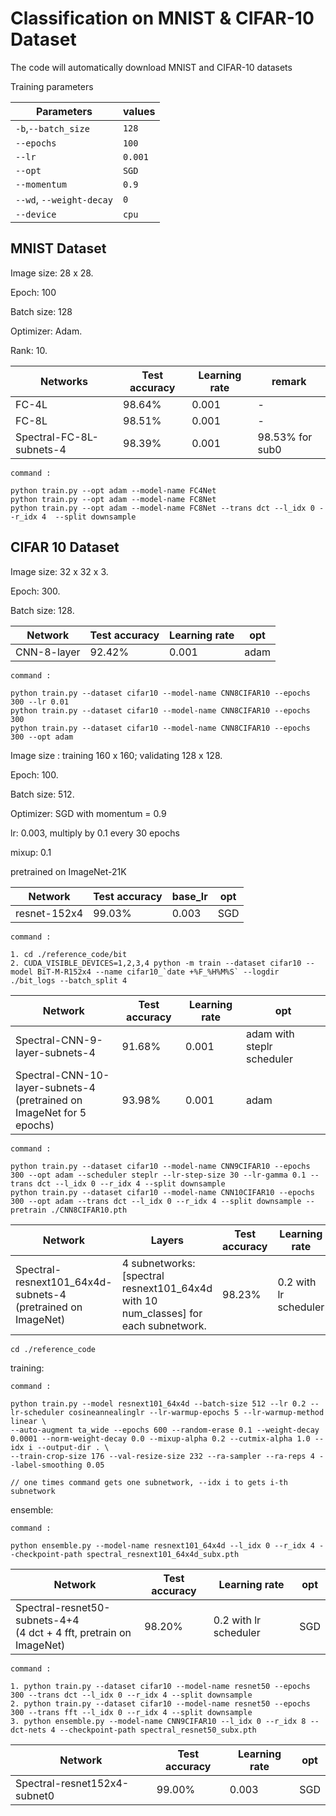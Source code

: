 # Classification on MNIST & CIFAR-10 Dataset 

The code will automatically download MNIST and CIFAR-10 datasets

Training parameters

| Parameters               | values  |
| ------------------------ | ------ |
| `-b`,`--batch_size`      | `128`   |
| `--epochs`               | `100`   |
| `--lr`                   | `0.001`  |
| `--opt`                  | `SGD`  |
| `--momentum`             | `0.9`  |
| `--wd`, `--weight-decay` | `0` |
| `--device`               | `cpu` |



## MNIST Dataset

Image size: 28 x 28.  

Epoch: 100

Batch size: 128

Optimizer: Adam.

Rank: 10.

| Networks         | Test accuracy | Learning rate | remark |
| ---------------- | ------------- | ------------- | -------------- |
| FC-4L            | 98.64%        | 0.001         | -         |
| FC-8L            |98.51%        | 0.001         | -         |
| Spectral-FC-8L-subnets-4 |  98.39%  | 0.001 | 98.53% for sub0 |
```shell
command :

python train.py --opt adam --model-name FC4Net
python train.py --opt adam --model-name FC8Net 
python train.py --opt adam --model-name FC8Net --trans dct --l_idx 0 --r_idx 4  --split downsample
```

## CIFAR 10 Dataset

Image size: 32 x 32 x 3.

Epoch: 300.

Batch size: 128.

| Network     | Test accuracy | Learning rate | opt |
| ----------- |  ------------- | ------------- | -------------- |
| CNN-8-layer |  92.42% | 0.001          | adam        |
```shell
command :

python train.py --dataset cifar10 --model-name CNN8CIFAR10 --epochs 300 --lr 0.01
python train.py --dataset cifar10 --model-name CNN8CIFAR10 --epochs 300
python train.py --dataset cifar10 --model-name CNN8CIFAR10 --epochs 300 --opt adam
```

Image size : training 160 x 160; validating 128 x 128.

Epoch: 100.

Batch size: 512.

Optimizer: SGD with momentum = 0.9

lr: 0.003, multiply by 0.1 every 30 epochs

mixup: 0.1

pretrained on ImageNet-21K

| Network     | Test accuracy | base_lr | opt |
| ----------- | ------------- | -------------- | -------------- |
| resnet-152x4| 99.03% | 0.003 | SGD |

```shell
command :

1. cd ./reference_code/bit
2. CUDA_VISIBLE_DEVICES=1,2,3,4 python -m train --dataset cifar10 --model BiT-M-R152x4 --name cifar10_`date +%F_%H%M%S` --logdir ./bit_logs --batch_split 4
```

| Network     | Test accuracy | Learning rate | opt |
| -----------  | ------------- | ------------- | -------------- |
| Spectral-CNN-9-layer-subnets-4  | 91.68% | 0.001 | adam with steplr scheduler |
| Spectral-CNN-10-layer-subnets-4<br>(pretrained on ImageNet for 5 epochs)  | 93.98% | 0.001 | adam |
```shell
command :

python train.py --dataset cifar10 --model-name CNN9CIFAR10 --epochs 300 --opt adam --scheduler steplr --lr-step-size 30 --lr-gamma 0.1 --trans dct --l_idx 0 --r_idx 4 --split downsample
python train.py --dataset cifar10 --model-name CNN10CIFAR10 --epochs 300 --opt adam --trans dct --l_idx 0 --r_idx 4 --split downsample --pretrain ./CNN8CIFAR10.pth
```
| Network     | Layers                                                       | Test accuracy | Learning rate | opt |
| ----------- | ------------------------------------------------------------ | ------------- | ------------- | -------------- |
| Spectral-resnext101_64x4d-subnets-4<br>(pretrained on ImageNet) | 4 subnetworks: <br> [spectral resnext101_64x4d with 10 num_classes] for each subnetwork. | 98.23% | 0.2 with lr scheduler | SGD |
```shell
cd ./reference_code
```
training:

```shell
command :

python train.py --model resnext101_64x4d --batch-size 512 --lr 0.2 --lr-scheduler cosineannealinglr --lr-warmup-epochs 5 --lr-warmup-method linear \
--auto-augment ta_wide --epochs 600 --random-erase 0.1 --weight-decay 0.0001 --norm-weight-decay 0.0 --mixup-alpha 0.2 --cutmix-alpha 1.0 --idx i --output-dir . \
--train-crop-size 176 --val-resize-size 232 --ra-sampler --ra-reps 4 --label-smoothing 0.05

// one times command gets one subnetwork, --idx i to gets i-th subnetwork
```

ensemble:
```shell
command :

python ensemble.py --model-name resnext101_64x4d --l_idx 0 --r_idx 4 --checkpoint-path spectral_resnext101_64x4d_subx.pth
```
| Network     | Test accuracy | Learning rate | opt |
| -----------  | ------------- | ------------- | -------------- |
| Spectral-resnet50-subnets-4+4<br>(4 dct + 4 fft, pretrain on ImageNet)  | 98.20% | 0.2 with lr scheduler | SGD |
```shell
command :

1. python train.py --dataset cifar10 --model-name resnet50 --epochs 300 --trans dct --l_idx 0 --r_idx 4 --split downsample
2. python train.py --dataset cifar10 --model-name resnet50 --epochs 300 --trans fft --l_idx 0 --r_idx 4 --split downsample
3. python ensemble.py --model-name CNN9CIFAR10 --l_idx 0 --r_idx 8 --dct-nets 4 --checkpoint-path spectral_resnet50_subx.pth

```
| Network     | Test accuracy | Learning rate | opt |
| -----------  | ------------- | ------------- | -------------- |
| Spectral-resnet152x4-subnet0  | 99.00% | 0.003 | SGD |

